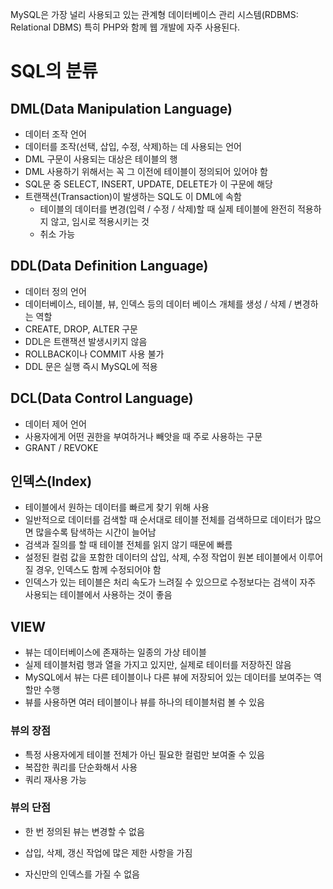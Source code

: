 MySQL은 가장 널리 사용되고 있는 관계형 데이터베이스 관리 시스템(RDBMS: Relational DBMS)
특히 PHP와 함께 웹 개발에 자주 사용된다.



# SQL의 분류

## DML(Data Manipulation Language)

* 데이터 조작 언어
* 데이터를 조작(선택, 삽입, 수정, 삭제)하는 데 사용되는 언어
* DML 구문이 사용되는 대상은 테이블의 행
* DML 사용하기 위해서는 꼭 그 이전에 테이블이 정의되어 있어야 함
* SQL문 중 SELECT, INSERT, UPDATE, DELETE가 이 구문에 해당
* 트랜잭션(Transaction)이 발생하는 SQL도 이 DML에 속함
  - 테이블의 데이터를 변경(입력 / 수정 / 삭제)할 때 실제 테이블에 완전히 적용하지 않고, 임시로 적용시키는 것
  - 취소 가능 

## DDL(Data Definition Language)

* 데이터 정의 언어
* 데이터베이스, 테이블, 뷰, 인덱스 등의 데이터 베이스 개체를 생성 / 삭제 / 변경하는 역할
* CREATE, DROP, ALTER 구문
* DDL은 트랜잭션 발생시키지 않음
* ROLLBACK이나 COMMIT 사용 불가
* DDL 문은 실행 즉시 MySQL에 적용

## DCL(Data Control Language)

* 데이터 제어 언어
* 사용자에게 어떤 권한을 부여하거나 빼앗을 때 주로 사용하는 구문
* GRANT / REVOKE

## 인덱스(Index)

* 테이블에서 원하는 데이터를 빠르게 찾기 위해 사용
* 일반적으로 데이터를 검색할 때 순서대로 테이블 전체를 검색하므로 데이터가 많으면 많을수록 탐색하는 시간이 늘어남
* 검색과 질의를 할 때 테이블 전체를 읽지 않기 때문에 빠름
* 설정된 컬럼 값을 포함한 데이터의 삽입, 삭제, 수정 작업이 원본 테이블에서 이루어질 경우, 인덱스도 함께 수정되어야 함
* 인덱스가 있는 테이블은 처리 속도가 느려질 수 있으므로 수정보다는 검색이 자주 사용되는 테이블에서 사용하는 것이 좋음

## VIEW

* 뷰는 데이터베이스에 존재하는 일종의 가상 테이블
* 실제 테이블처럼 행과 열을 가지고 있지만, 실제로 테이터를 저장하진 않음
* MySQL에서 뷰는 다른 테이블이나 다른 뷰에 저장되어 있는 데이터를 보여주는 역할만 수행
* 뷰를 사용하면 여러 테이블이나 뷰를 하나의 테이블처럼 볼 수 있음

### 뷰의 장점

* 특정 사용자에게 테이블 전체가 아닌 필요한 컬럼만 보여줄 수 있음
* 복잡한 쿼리를 단순화해서 사용
* 쿼리 재사용 가능

### 뷰의 단점

* 한 번 정의된 뷰는 변경할 수 없음

* 삽입, 삭제, 갱신 작업에 많은 제한 사항을 가짐

* 자신만의 인덱스를 가질 수 없음

  
